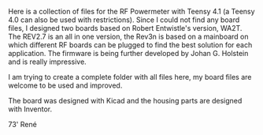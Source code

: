 Here is a collection of files for the RF Powermeter with Teensy 4.1 (a Teensy 4.0 can also be used with restrictions).
Since I could not find any board files, I designed two boards based on Robert Entwistle's version, WA2T.
The REV2.7 is an all in one version, the Rev3n is based on a mainboard on which different RF boards can be plugged to find the best solution for each application.
The firmware is being further developed by Johan G. Holstein and is really impressive.

I am trying to create a complete folder with all files here, my board files are welcome to be used and improved.

The board was designed with Kicad and the housing parts are designed with Inventor.


73' René
